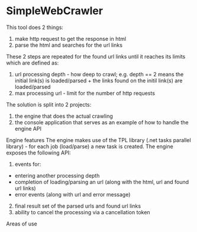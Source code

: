 SimpleWebCrawler
================

This tool does 2 things:
1. make http request to get the response in html
2. parse the html and searches for the url links

These 2 steps are repeated for the found url links until it reaches its limits which are defined as:
1. url processing depth - how deep to crawl; e.g. depth == 2 means the initial link(s) is loaded/parsed + the links found 
on the initil link(s) are loaded/parsed
2. max processing url - limit for the number of http requests

The solution is split into 2 projects:
1. the engine that does the actual crawling
2. the console application that serves as an example of how to handle the engine API

Engine features
The engine makes use of the TPL library (.net tasks parallel library) - for each job (load/parse) a new task is created.
The engine exposes the following API:
1. events for:
 - entering another processing depth
 - completion of loading/parsing an url (along with the html, url and found url links)
 - error events (along with url and error message)
2. final result set of the parsed urls and found url links
3. ability to cancel the processing via a cancellation token

Areas of use

